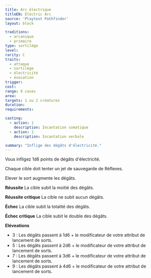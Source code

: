 ```yaml
---
title: Arc électrique
titleEN: Electric Arc
source: 'Playtest Pathfinder'
layout: block

traditions:
  - arcanique
  - primaire
type: sortilège
level: 
rarity: C
traits:
  - attaque
  - sortilège
  - électricité
  - évocation
trigger: 
cost: 
range: 6 cases
area: 
targets: 1 ou 2 créatures
duration: 
requirements: 

casting:
  - action: 1
    description: Incantation somatique
  - action: 1
    description: Incantation verbale

summary: "Inflige des dégâts d'électricité."
---
```

Vous infligez 1d6 points de dégâts d'électricité. 

Chaque cible doit tenter un jet de sauvegarde de Réflexes.

Elever le sort augmente les dégâts.

**Réussite** La cible subit la moitié des dégâts.

**Réussite critique** La cible ne subit aucun dégâts.

**Échec** La cible subit la totalité des dégâts.

**Échec critique** La cible subit le double des dégâts.

**Eléveations**
* 3 : Les dégâts passent à 1d6 + le modificateur de votre attribut de lancement de sorts.
* 5 : Les dégâts passent à 2d6 + le modificateur de votre attribut de lancement de sorts.
* 7 : Les dégâts passent à 3d6 + le modificateur de votre attribut de lancement de sorts.
* 9 : Les dégâts passent à 4d6 + le modificateur de votre attribut de lancement de sorts.

